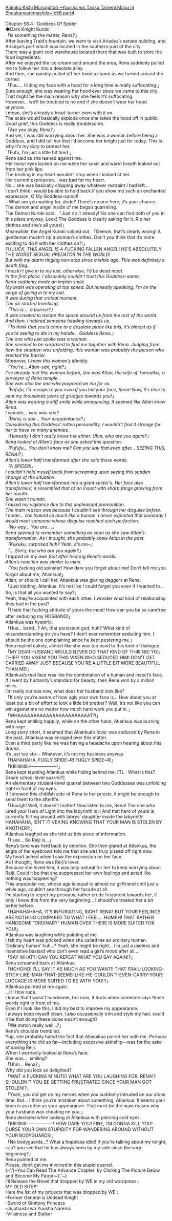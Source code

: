 [Ankoku Kishi Monogatari ~Yuusha wo Taosu Tameni Maou ni Shoukansaremashita~ c58 part4](https://wordexcerpt.com/series/ankoku-kishi-monogatari/chapter-58-4/)
<br/><br/>
Chapter 58.4 : Goddess Of Spider<br/>
◆Dark Knight Kuroki<br/>
「Is something the matter, Rena?」<br/>
After leaving Traid’s fountain, we went to visit Ariadya’s senate building, and Ariadya’s port which was located in the southern part of the city.<br/>
There was a giant cold warehouse located there that was built to store the food ingredients.<br/>
After we enjoyed the ice cream sold around the area, Rena suddenly pulled me to follow her into a desolate alley.<br/>
And then, she quickly pulled off her hood as soon as we turned around the corner.<br/>
「Fuu…. Hiding my face with a hood for a long time is really suffocating.」<br/>
Sure enough, she was wearing her hood ever since we came to this city. That might be the main reason why she feels it’s suffocating.<br/>
However… we’ll be troubled to no end if she doesn’t wear her hood anymore.<br/>
I mean, she’s already a head-turner even with it on.<br/>
The scale would basically explode once she takes the hood off in public.<br/>
Good grief, this Goddess is really troublesome.<br/>
「Are you okay, Rena?」<br/>
And yet, I was still worrying about her. She was a woman before being a Goddess, and I did tell her that I’d become her knight just for today. This is why it’s my duty to protect her.<br/>
「Fufu, I’m just a little bit tired.」<br/>
Rena said as she leaned against me.<br/>
Her moist eyes locked on me while her small and warm breath leaked out from her pink lips.<br/>
The beating in my heart wouldn’t stop when I looked at her.<br/>
Her current expression… was bad for my heart.<br/>
No… she was basically chipping away whatever restraint I had left…<br/>
I don’t think I would be able to hold back if you show me such an enchanted expression, O My Goddess-sama!!<br/>
– What are you waiting for, dude? There’s no one here, it’s your chance.<br/>
The demon and angel inside of me began quarreling.<br/>
The Demon Kuroki said: 「Just do it already! No one can find both of you in this place anyway. Look! The Goddess is clearly asking for it. Rip her clothes and she’s all yours!」<br/>
Meanwhile, the Angel Kuroki voiced out: 「Demon, that’s clearly wrong! A gentleman mustn’t rip a woman’s clothes. Don’t you think that It’s more exciting to do it with her clothes on?!」<br/>
FUU*UCK, THIS ANGEL IS A FU*CKING FALLEN ANGEL! HE’S ABSOLUTELY THE WORST SE*XUAL PREDATOR IN THE WORLD!<br/>
But with my alarm ringing non-stop since a while ago. This was definitely a death flag.<br/>
I mustn’t give in to my lust, otherwise, I’d be dead meat.<br/>
In the first place, I absolutely couldn’t trust this Goddess-sama.<br/>
Rena suddenly made an impish smile.<br/>
My brain was operating at top speed. But honestly speaking, I’m on the verge of giving in to my lust.<br/>
It was during that critical moment.<br/>
The air started trembling.<br/>
「This is…. a barrier?」<br/>
It was created to isolate the space around us from the rest of the world.<br/>
And then, I noticed someone heading towards us.<br/>
「To think that you’d come to a desolate place like this, it’s almost as if you’re asking to die in my hands… Goddess Rena.」<br/>
The one who just spoke was a woman.<br/>
She seemed to be surprised to find me together with Rena. Judging from how the situation was unfolding, this woman was probably the person who erected the barrier.<br/>
Moreover, I knew this woman’s identity.<br/>
「You’re… Atlan-san, right?」<br/>
I’ve already met this woman before, she was Atlan, the wife of Tormalkis, a purveyor of Rena temple.<br/>
She was also the one who prepared an inn for us.<br/>
「Fufufu, I’d recognize you even if you hid your face, Rena! Now, it’s time to vent my thousands years of grudges towards you!」<br/>
Atlan was wearing a stiff smile while announcing. It seemed like Atlan knew Rena.<br/>
I wonder… who was she?<br/>
「Rena, is she… Your acquaintance?」<br/>
Considering this Goddess’ rotten personality, I wouldn’t find it strange for her to have so many enemies.<br/>
「Honestly I don’t really know her either. Uhm, who are you again?」<br/>
Rena looked at Atlan’s face as she asked this question.<br/>
「Fufufu… You don’t know me? Can you say that even after… SEEING THIS, RENA!?」<br/>
Atlan’s lower half transformed after she said these words.<br/>
「A SPIDER!」<br/>
I couldn’t hold myself back from screaming upon seeing this sudden change of the situation.<br/>
Atlan’s lower half transformed into a giant spider’s. Her face also transformed, it resembled that of an insect with sharp fangs growing from her mouth.<br/>
She wasn’t human.<br/>
I raised my vigilance due to this unpleasant premonition.<br/>
The main reason was because I couldn’t see through her disguise before.<br/>
I mean… she looked so much like a human. I never expected that someday I would meet someone whose disguise reached such perfection.<br/>
「No way… You are….」<br/>
Rena seemed to remember something as soon as she saw Atlan’s transformation. As I thought, she probably knew Atlan in the past.<br/>
「Kukuku, surprised huh? Yeah, it’s mo–」<br/>
「… Sorry, but who are you again?」<br/>
I tripped on my own foot after hearing Rena’s words.<br/>
Atlan’s reaction was similar to mine.<br/>
「You fu*cking old spinster! How dare you forget about me! Don’t tell me you forgot about me, Atlankua!」<br/>
Atlan, or should I call her, Atlankua was glaring daggers at Rena.<br/>
「Just kidding, Atlankua. It’s not like I could forget you even if I wanted to… So, is that all you wanted to say?」<br/>
Yeah, they’re acquainted with each other. I wonder what kind of relationship they had in the past?<br/>
「I hate that fucking attitude of yours the most! How can you be so carefree after seducing my HUSBAND!」<br/>
Atlankua was hysteric.<br/>
「Hus… band…? Ah, that persistent god, huh? What kind of misunderstanding do you have? I don’t ever remember seducing him. I should be the one complaining since he kept pestering me.」<br/>
Rena replied calmly, almost like she was too used to this kind of dialogue.<br/>
「MY DEAR HUSBAND WOULD NEVER DO THAT KIND OF THIIIIING! YOU THIEF! YOU VIXEN! YOU THIS VIXEN WHO SEDUCED HIM! DON’T GET CARRIED AWAY JUST BECAUSE YOU’RE A LITTLE BIT MORE BEAUTIFUL THAN ME!」<br/>
Atlankua’s real face was like the combination of a human and insect’s face. If I went by humanity’s standard for beauty, then Rena won by a million miles.<br/>
I’m really curious now, what does her husband look like?<br/>
「If only you’re aware of how ugly your own face is… How about you at least put a bit of effort to look a little bit prettier? Well, it’s not like you can win against me no matter how much hard work you put in.」<br/>
「WHAAAAAAAAAAAAAAAAAAAAAAAT?!」<br/>
Rena kept smiling happily, while on the other hand, Atlankua was burning with rage.<br/>
Long story short, it seemed that Atlankua’s lover was seduced by Rena in the past. Atlankua was enraged over this matter.<br/>
Even a third party like me was having a headache upon hearing about this drama.<br/>
It’s just too stu— Whatever, it’s not my business anyway.<br/>
「HAHAHAHA, FUGLY SPIDE\~R! FUGLY SPIDE\~R!」<br/>
「KIIIIIIIIIIIIII——————!」<br/>
Rena kept taunting Atlankua while hiding behind me. [TL : What is this? Grade school level quarrel?]<br/>
An elementary student-level quarrel between two Goddesses was unfolding right in front of my eyes.<br/>
If I showed this childish side of Rena to her priests, it might be enough to send them to the afterlife.<br/>
「Uuurgh! Well, it doesn’t matter! Now listen to me, Rena! The one who lured your Hero of Light into the labyrinth is I! And that hero of yours is currently flirting around with labrys’ daughter inside the labyrinth! HAHAHAHA, ISN’T IT VEXING KNOWING THAT YOUR MAN IS STOLEN BY ANOTHER?!」<br/>
Atlankua laughed as she told us this piece of information.<br/>
「I see… So Reiji is…」<br/>
Rena’s tone was held back by emotion. She then glared at Atlankua, the angle of her eyebrows told me that she was truly pissed off right now.<br/>
My heart ached when I saw the expression on her face.<br/>
As I thought, Rena was Reiji’s lover.<br/>
Because she loved him, it was only natural for her to keep worrying about Reiji. Could it be that she suppressed her own feelings and acted like nothing was happening?<br/>
This unpopular me, whose age is equal to almost no girlfriend until just a while ago, couldn’t see through her facade at all.<br/>
I’m starting to regret my previous, rather crude treatment towards her, if only I knew this from the very beginning… I should’ve treated her a bit better before.<br/>
「HAHAHAHAHA, IT’S INFURIATING, RIGHT RENA? BUT YOUR FEELINGS ARE NOTHING COMPARED TO WHAT I FEEL… HUMPH! THAT RATHER HANDSOME “ORDINARY” HUMAN OVER THERE IS MORE SUITED FOR YOU!」<br/>
Atlankua was laughing while pointing at me.<br/>
I felt my heart was pricked when she called me an ordinary human.<br/>
’Ordinary human’ huh…? Yeah, she might be right… I’m just a useless and insensitive bastard who can’t even read a girl’s mood after all…<br/>
「SAY WHAT?! CAN YOU REPEAT WHAT YOU SAY AGAIN!?」<br/>
Rena screamed back at Atlankua.<br/>
「HOHOHO! I’LL SAY IT AS MUCH AS YOU WANT!! THAT FRAIL-LOOKING-STICK-LIKE-MAN-THAT-SEEMS-LIKE-HE-COULDN’T-EVEN-CARRY-YOUR-LUGGAGE IS MORE SUITED TO BE WITH YOU!!!」<br/>
Atlankua pointed at me again.<br/>
…H-How rude.<br/>
I know that I wasn’t handsome, but man, it hurts when someone says those words right in front of me.<br/>
Even if I look like this, I did my best to improve my appearance.<br/>
I always keep myself clean. I also occasionally trim and style my hair, could it be that doing these alone wasn’t enough?<br/>
「We match really well…?」<br/>
Rena’s shoulder trembled.<br/>
Yup, she probably hated the fact that Atlanakua paired her with me. Perhaps everything she did so far—including excessive skinship—was for the sake of saving Reiji.<br/>
When I worriedly looked at Rena’s face.<br/>
She was…. smiling?<br/>
「Uhm… Rena?」<br/>
Why did you look so delighted?<br/>
「WAIT A FUCKING MINUTE! WHAT ARE YOU LAUGHING FOR, RENA!? SHOULDN’T YOU BE GETTING FRUSTRATED SINCE YOUR MAN GOT STOLEN!?」<br/>
「Yeah, you did get on my nerves when you suddenly intruded on our alone time. But… I think you’re mistaken about something, Atlankua. It seems your brain is as rotten as your appearance. That must be the main reason why your husband was cheating on you.」<br/>
Rena declared while looking at Atlankua with piercing cold eyes.<br/>
「KIIIIIIIIIII――――――! HOW DARE YOU! FINE, I’M GONNA KILL YOU! CURSE YOUR OWN STUPIDITY FOR WANDERING AROUND WITHOUT YOUR BODYGUARDS!」<br/>
「No bodyguards…? What a hopeless idiot! If you’re talking about my knight, can’t you see that he has always been by my side since the very beginning?」<br/>
Rena pointed at me.<br/>
Please, don’t get me involved in this stupid quarrel.<br/>
(\~’.’)\~You Can Read The Advance Chapter  by Clicking The Picture Below and Become My Patron\~(‘.’\~)<br/>
I’ll Release the Novel that dropped by WE in my old wordpress :<br/>
MY OLD SITE!!!<br/>
Here the list of my projects that was dropped by WE :<br/>
–Former General is Undead Knight<br/>
-Sword of Gluttony Princess<br/>
-Jujutsushi wa Yuusha Narenai<br/>
-Villainess and Stalker<br/>
